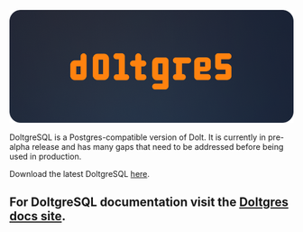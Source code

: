 ![](../../.gitbook/assets/doltgres-preview.png)

DoltgreSQL is a Postgres-compatible version of Dolt. It is currently in pre-alpha release and has
many gaps that need to be addressed before being used in production.

Download the latest DoltgreSQL
[here](https://github.com/dolthub/doltgresql/releases/latest).

## For DoltgreSQL documentation visit the [Doltgres docs site](https://docs.doltgres.com).
